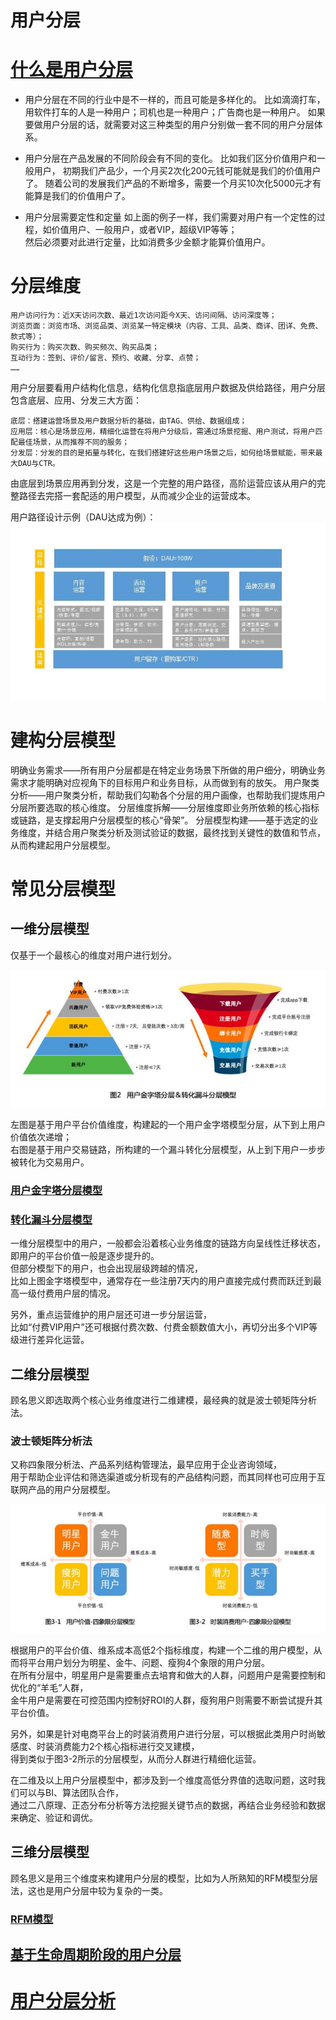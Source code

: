 # 用户分层

# [什么是用户分层](WhatIs.md)

* 用户分层在不同的行业中是不一样的，而且可能是多样化的。
比如滴滴打车，用软件打车的人是一种用户；司机也是一种用户；广告商也是一种用户。 
如果要做用户分层的话，就需要对这三种类型的用户分别做一套不同的用户分层体系。

* 用户分层在产品发展的不同阶段会有不同的变化。
比如我们区分价值用户和一般用户，
初期我们产品少，一个月买2次化200元钱可能就是我们的价值用户了。
随着公司的发展我们产品的不断增多，需要一个月买10次化5000元才有能算是我们的价值用户了。

* 用户分层需要定性和定量
如上面的例子一样，我们需要对用户有一个定性的过程，如价值用户、一般用户，或者VIP，超级VIP等等；  
然后必须要对此进行定量，比如消费多少金额才能算价值用户。

# 分层维度

```text
用户访问行为：近X天访问次数、最近1次访问距今X天、访问间隔、访问深度等；
浏览页面：浏览市场、浏览品类、浏览某一特定模块（内容、工具、品类、商详、团详、免费、款式等）；
购买行为：购买次数、购买频次、购买品类；
互动行为：签到、评价/留言、预约、收藏、分享、点赞；
……
```

用户分层要看用户结构化信息，结构化信息指底层用户数据及供给路径，用户分层包含底层、应用、分发三大方面：
```text
底层：搭建运营场景及用户数据分析的基础，由TAG、供给、数据组成；
应用层：核心是场景应用，精细化运营在将用户分级后，需通过场景挖掘、用户测试，将用户匹配最佳场景，从而推荐不同的服务；
分发层：分发的目的是拓量与转化，在我们搭建好这些用户场景之后，如何给场景赋能，带来最大DAU与CTR。
```
由底层到场景应用再到分发，这是一个完整的用户路径，高阶运营应该从用户的完整路径去完搭一套配适的用户模型，从而减少企业的运营成本。

用户路径设计示例（DAU达成为例）：
![](_pic/UP-DesignExample.jpeg)

# 建构分层模型
明确业务需求——所有用户分层都是在特定业务场景下所做的用户细分，明确业务需求才能明确对应视角下的目标用户和业务目标，从而做到有的放矢。
用户聚类分析——用户聚类分析，帮助我们勾勒各个分层的用户画像，也帮助我们提炼用户分层所要选取的核心维度。
分层维度拆解——分层维度即业务所依赖的核心指标或链路，是支撑起用户分层模型的核心“骨架”。
分层模型构建——基于选定的业务维度，并结合用户聚类分析及测试验证的数据，最终找到关键性的数值和节点，从而构建起用户分层模型。

# 常见分层模型
## 一维分层模型
仅基于一个最核心的维度对用户进行划分。

![](_pic/UserLayered-Model.jpeg)

左图是基于用户平台价值维度，构建起的一个用户金字塔模型分层，从下到上用户价值依次递增；  
右图是基于用户交易链路，所构建的一个漏斗转化分层模型，从上到下用户一步步被转化为交易用户。

### [用户金字塔分层模型](Model-UserPyramid/README.md)
### [转化漏斗分层模型]()

一维分层模型中的用户，一般都会沿着核心业务维度的链路方向呈线性迁移状态，即用户的平台价值一般是逐步提升的。  
但部分模型下的用户，也会出现层级跨越的情况，  
比如上图金字塔模型中，通常存在一些注册7天内的用户直接完成付费而跃迁到最高一级付费用户层的情况。

另外，重点运营维护的用户层还可进一步分层运营，  
比如“付费VIP用户”还可根据付费次数、付费金额数值大小，再切分出多个VIP等级进行差异化运营。

## 二维分层模型
顾名思义即选取两个核心业务维度进行二维建模，最经典的就是波士顿矩阵分析法。

### 波士顿矩阵分析法
又称四象限分析法、产品系列结构管理法，最早应用于企业咨询领域，  
用于帮助企业评估和筛选渠道或分析现有的产品结构问题，而其同样也可应用于互联网产品的用户分层模型。

![](_pic/UserLayered-Model-01.jpeg)

根据用户的平台价值、维系成本高低2个指标维度，构建一个二维的用户模型，从而将平台用户划分为明星、金牛、问题、瘦狗4个象限的用户分层。  
在所有分层中，明星用户是需要重点去培育和做大的人群，问题用户是需要控制和优化的“羊毛”人群，  
金牛用户是需要在可控范围内控制好ROI的人群，瘦狗用户则需要不断尝试提升其平台价值。  

另外，如果是针对电商平台上的时装消费用户进行分层，可以根据此类用户时尚敏感度、时装消费能力2个核心指标进行交叉建模，  
得到类似于图3-2所示的分层模型，从而分人群进行精细化运营。

在二维及以上用户分层模型中，都涉及到一个维度高低分界值的选取问题，这时我们可以与BI、算法团队合作，  
通过二八原理、正态分布分析等方法挖掘关键节点的数据，再结合业务经验和数据来确定、验证和调优。

## 三维分层模型
顾名思义是用三个维度来构建用户分层的模型，比如为人所熟知的RFM模型分层法，这也是用户分层中较为复杂的一类。

### [RFM模型](Model-RFM/README.md)

## [基于生命周期阶段的用户分层](UL-BasedOnUserLifecycle/README.md)

# [用户分层分析](UL-Analysis/README.md)

